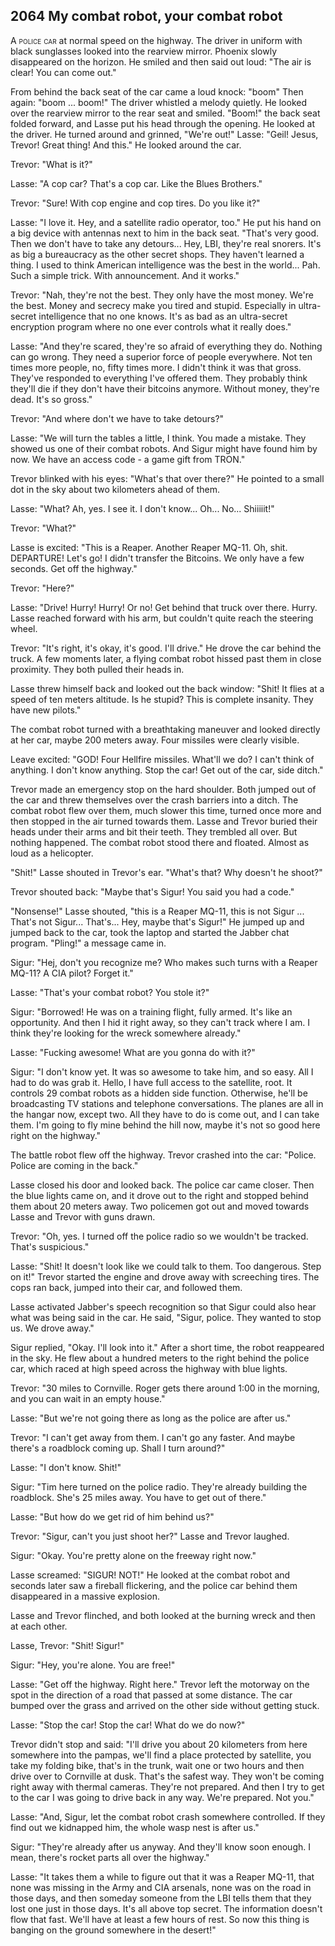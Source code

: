 
## **2064** My combat robot, your combat robot

<span style="font-variant:small-caps;">A police car</span> at normal speed on the highway.
The driver in uniform with black sunglasses looked into the rearview mirror.
Phoenix slowly disappeared on the horizon.
He smiled and then said out loud: "The air is clear! You can come out."

From behind the back seat of the car came a loud knock: "boom" Then again: "boom ... boom!"
The driver whistled a melody quietly.
He looked over the rearview mirror to the rear seat and smiled.
"Boom!" the back seat folded forward, and Lasse put his head through the opening.
He looked at the driver.
He turned around and grinned, "We're out!"
Lasse: "Geil!
Jesus, Trevor!
Great thing!
And this."
He looked around the car.

Trevor: "What is it?"

Lasse: "A cop car?
That's a cop car.
Like the Blues Brothers."

Trevor: "Sure!
With cop engine and cop tires.
Do you like it?"

Lasse: "I love it.
Hey, and a satellite radio operator, too."
He put his hand on a big device with antennas next to him in the back seat.
"That's very good.
Then we don't have to take any detours... Hey, LBI, they're real snorers.
It's as big a bureaucracy as the other secret shops.
They haven't learned a thing.
I used to think American intelligence was the best in the world... Pah.
Such a simple trick.
With announcement.
And it works."

Trevor: "Nah, they're not the best.
They only have the most money.
We're the best.
Money and secrecy make you tired and stupid.
Especially in ultra-secret intelligence that no one knows.
It's as bad as an ultra-secret encryption program where no one ever controls what it really does."

Lasse: "And they're scared, they're so afraid of everything they do.
Nothing can go wrong.
They need a superior force of people everywhere.
Not ten times more people, no, fifty times more.
I didn't think it was that gross.
They've responded to everything I've offered them.
They probably think they'll die if they don't have their bitcoins anymore.
Without money, they're dead.
It's so gross."

Trevor: "And where don't we have to take detours?"

Lasse: "We will turn the tables a little, I think.
You made a mistake.
They showed us one of their combat robots.
And Sigur might have found him by now.
We have an access code - a game gift from TRON."

Trevor blinked with his eyes: "What's that over there?"
He pointed to a small dot in the sky about two kilometers ahead of them.

Lasse: "What?
Ah, yes.
I see it.
I don't know... Oh... No... Shiiiiit!"

Trevor: "What?"

Lasse is excited: "This is a Reaper.
Another Reaper MQ-11.
Oh, shit.
DEPARTURE!
Let's go!
I didn't transfer the Bitcoins.
We only have a few seconds.
Get off the highway."

Trevor: "Here?"

Lasse: "Drive!
Hurry!
Hurry!
Or no!
Get behind that truck over there.
Hurry.
Lasse reached forward with his arm, but couldn't quite reach the steering wheel.

Trevor: "It's right, it's okay, it's good.
I'll drive."
He drove the car behind the truck.
A few moments later, a flying combat robot hissed past them in close proximity.
They both pulled their heads in.

Lasse threw himself back and looked out the back window: "Shit!
It flies at a speed of ten meters altitude.
Is he stupid?
This is complete insanity.
They have new pilots."

The combat robot turned with a breathtaking maneuver and looked directly at her car, maybe 200 meters away.
Four missiles were clearly visible.

Leave excited: "GOD!
Four Hellfire missiles.
What'll we do?
I can't think of anything.
I don't know anything.
Stop the car!
Get out of the car, side ditch."

Trevor made an emergency stop on the hard shoulder.
Both jumped out of the car and threw themselves over the crash barriers into a ditch.
The combat robot flew over them, much slower this time, turned once more and then stopped in the air turned towards them.
Lasse and Trevor buried their heads under their arms and bit their teeth.
They trembled all over.
But nothing happened.
The combat robot stood there and floated.
Almost as loud as a helicopter.

"Shit!" Lasse shouted in Trevor's ear.
"What's that?
Why doesn't he shoot?"

Trevor shouted back: "Maybe that's Sigur!
You said you had a code."

"Nonsense!" Lasse shouted, "this is a Reaper MQ-11, this is not Sigur ...
That's not Sigur... That's... Hey, maybe that's Sigur!"
He jumped up and jumped back to the car, took the laptop and started the Jabber chat program.
"Pling!" a message came in.

Sigur: "Hej, don't you recognize me?
Who makes such turns with a Reaper MQ-11?
A CIA pilot?
Forget it."

Lasse: "That's your combat robot?
You stole it?"

Sigur: "Borrowed!
He was on a training flight, fully armed.
It's like an opportunity.
And then I hid it right away, so they can't track where I am.
I think they're looking for the wreck somewhere already."

Lasse: "Fucking awesome!
What are you gonna do with it?"

Sigur: "I don't know yet.
It was so awesome to take him, and so easy.
All I had to do was grab it.
Hello, I have full access to the satellite, root.
It controls 29 combat robots as a hidden side function.
Otherwise, he'll be broadcasting TV stations and telephone conversations.
The planes are all in the hangar now, except two.
All they have to do is come out, and I can take them.
I'm going to fly mine behind the hill now, maybe it's not so good here right on the highway."

The battle robot flew off the highway.
Trevor crashed into the car: "Police.
Police are coming in the back."

Lasse closed his door and looked back.
The police car came closer.
Then the blue lights came on, and it drove out to the right and stopped behind them about 20 meters away.
Two policemen got out and moved towards Lasse and Trevor with guns drawn.

Trevor: "Oh, yes.
I turned off the police radio so we wouldn't be tracked.
That's suspicious."

Lasse: "Shit!
It doesn't look like we could talk to them.
Too dangerous.
Step on it!"
Trevor started the engine and drove away with screeching tires.
The cops ran back, jumped into their car, and followed them.

Lasse activated Jabber's speech recognition so that Sigur could also hear what was being said in the car.
He said, "Sigur, police.
They wanted to stop us.
We drove away."

Sigur replied, "Okay.
I'll look into it." After a short time, the robot reappeared in the sky.
He flew about a hundred meters to the right behind the police car, which raced at high speed across the highway with blue lights.

Trevor: "30 miles to Cornville.
Roger gets there around 1:00 in the morning, and you can wait in an empty house."

Lasse: "But we're not going there as long as the police are after us."

Trevor: "I can't get away from them.
I can't go any faster.
And maybe there's a roadblock coming up.
Shall I turn around?"

Lasse: "I don't know.
Shit!"

Sigur: "Tim here turned on the police radio.
They're already building the roadblock.
She's 25 miles away.
You have to get out of there."

Lasse: "But how do we get rid of him behind us?"

Trevor: "Sigur, can't you just shoot her?"
Lasse and Trevor laughed.

Sigur: "Okay.
You're pretty alone on the freeway right now."

Lasse screamed: "SIGUR! NOT!"
He looked at the combat robot and seconds later saw a fireball flickering, and the police car behind them disappeared in a massive explosion.

Lasse and Trevor flinched, and both looked at the burning wreck and then at each other.

Lasse, Trevor: "Shit! Sigur!"

Sigur: "Hey, you're alone.
You are free!"

Lasse: "Get off the highway.
Right here."
Trevor left the motorway on the spot in the direction of a road that passed at some distance.
The car bumped over the grass and arrived on the other side without getting stuck.

Lasse: "Stop the car! Stop the car!
What do we do now?"

Trevor didn't stop and said: "I'll drive you about 20 kilometers from here somewhere into the pampas, we'll find a place protected by satellite, you take my folding bike, that's in the trunk, wait one or two hours and then drive over to Cornville at dusk.
That's the safest way.
They won't be coming right away with thermal cameras.
They're not prepared.
And then I try to get to the car I was going to drive back in any way.
We're prepared.
Not you."

Lasse: "And, Sigur, let the combat robot crash somewhere controlled.
If they find out we kidnapped him, the whole wasp nest is after us."

Sigur: "They're already after us anyway.
And they'll know soon enough.
I mean, there's rocket parts all over the highway."

Lasse: "It takes them a while to figure out that it was a Reaper MQ-11, that none was missing in the Army and CIA arsenals, none was on the road in those days, and then someday someone from the LBI tells them that they lost one just in those days.
It's all above top secret.
The information doesn't flow that fast.
We'll have at least a few hours of rest.
So now this thing is banging on the ground somewhere in the desert!"

